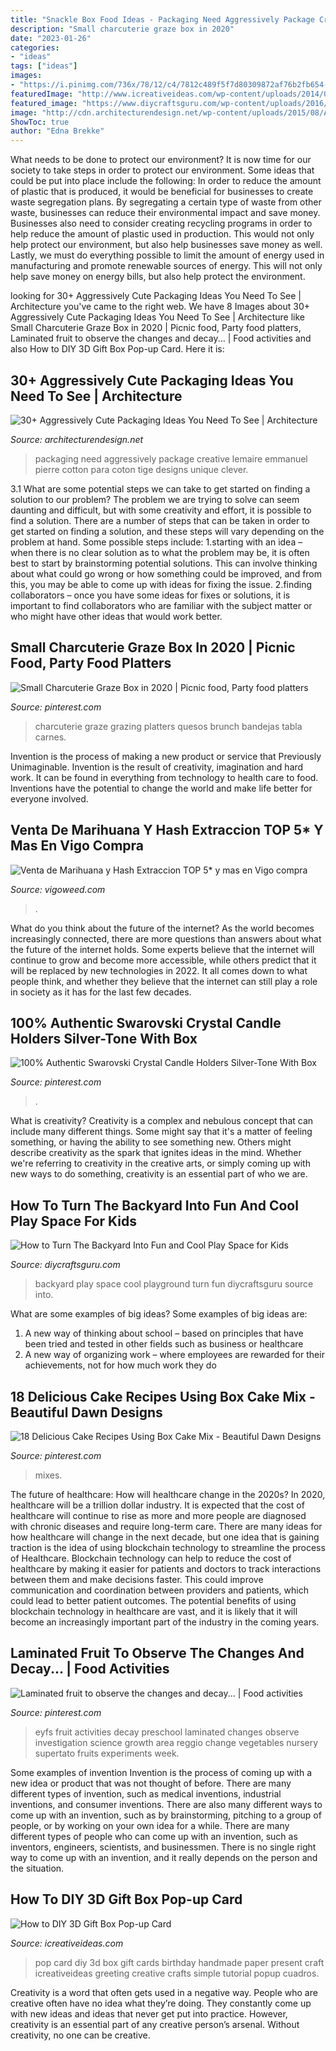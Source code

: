 ```yaml
---
title: "Snackle Box Food Ideas - Packaging Need Aggressively Package Creative Lemaire Emmanuel Pierre Cotton Para Coton Tige Designs Unique Clever"
description: "Small charcuterie graze box in 2020"
date: "2023-01-26"
categories:
- "ideas"
tags: ["ideas"]
images:
- "https://i.pinimg.com/736x/78/12/c4/7812c489f5f7d80309872af76b2fb654--eyfs-food-food-topic-eyfs.jpg"
featuredImage: "http://www.icreativeideas.com/wp-content/uploads/2014/05/How-to-DIY-3D-Gift-Box-Pop-up-Card-thumb.jpg"
featured_image: "https://www.diycraftsguru.com/wp-content/uploads/2016/04/05-kids-backyard-playground.jpg"
image: "http://cdn.architecturendesign.net/wp-content/uploads/2015/08/AD-Cute-Packaging-Ideas-You-Need-To-See-20.jpg"
ShowToc: true
author: "Edna Brekke"
---
```



What needs to be done to protect our environment?
It is now time for our society to take steps in order to protect our environment. Some ideas that could be put into place include the following:
In order to reduce the amount of plastic that is produced, it would be beneficial for businesses to create waste segregation plans. By segregating a certain type of waste from other waste, businesses can reduce their environmental impact and save money. Businesses also need to consider creating recycling programs in order to help reduce the amount of plastic used in production. This would not only help protect our environment, but also help businesses save money as well. Lastly, we must do everything possible to limit the amount of energy used in manufacturing and promote renewable sources of energy. This will not only help save money on energy bills, but also help protect the environment.

	

		
looking for 30+ Aggressively Cute Packaging Ideas You Need To See | Architecture you've came to the right web. We have 8 Images about 30+ Aggressively Cute Packaging Ideas You Need To See | Architecture like Small Charcuterie Graze Box in 2020 | Picnic food, Party food platters, Laminated fruit to observe the changes and decay... | Food activities and also How to DIY 3D Gift Box Pop-up Card. Here it is:
		
    
## 30+ Aggressively Cute Packaging Ideas You Need To See | Architecture

<img loading=lazy src="http://cdn.architecturendesign.net/wp-content/uploads/2015/08/AD-Cute-Packaging-Ideas-You-Need-To-See-20.jpg" onerror="this.onerror=null;this.src='https://tse3.mm.bing.net/th?id=OIP.8782xg5E-qoBmvNl99BXIAHaKI&amp;pid=15.1';" alt="30+ Aggressively Cute Packaging Ideas You Need To See | Architecture">

_Source: architecturendesign.net_

>packaging need aggressively package creative lemaire emmanuel pierre cotton para coton tige designs unique clever. 

	

3.1 What are some potential steps we can take to get started on finding a solution to our problem?
The problem we are trying to solve can seem daunting and difficult, but with some creativity and effort, it is possible to find a solution. There are a number of steps that can be taken in order to get started on finding a solution, and these steps will vary depending on the problem at hand. Some possible steps include: 
1.starting with an idea – when there is no clear solution as to what the problem may be, it is often best to start by brainstorming potential solutions. This can involve thinking about what could go wrong or how something could be improved, and from this, you may be able to come up with ideas for fixing the issue. 
2.finding collaborators – once you have some ideas for fixes or solutions, it is important to find collaborators who are familiar with the subject matter or who might have other ideas that would work better.

    
## Small Charcuterie Graze Box In 2020 | Picnic Food, Party Food Platters

<img loading=lazy src="https://i.pinimg.com/736x/55/70/30/5570305c41542051b54fbe96e0b8c510.jpg" onerror="this.onerror=null;this.src='https://tse4.mm.bing.net/th?id=OIP.J_x0jyHMT6BJV-9Y5ZyN3AHaJ3&amp;pid=15.1';" alt="Small Charcuterie Graze Box in 2020 | Picnic food, Party food platters">

_Source: pinterest.com_

>charcuterie graze grazing platters quesos brunch bandejas tabla carnes. 

	

Invention is the process of making a new product or service that Previously Unimaginable. Invention is the result of creativity, imagination and hard work. It can be found in everything from technology to health care to food. Inventions have the potential to change the world and make life better for everyone involved.

    
## Venta De Marihuana Y Hash Extraccion TOP 5* Y Mas En Vigo Compra

<img loading=lazy src="https://vigoweed.com/wp-content/uploads/2020/09/IMG-20200728-WA0040.jpg" onerror="this.onerror=null;this.src='https://tse2.mm.bing.net/th?id=OIP.pECiQiyUp9lH-A2BKW5X7QHaJ4&amp;pid=15.1';" alt="Venta de Marihuana y Hash Extraccion TOP 5* y mas en Vigo compra">

_Source: vigoweed.com_

>. 

	

What do you think about the future of the internet?
As the world becomes increasingly connected, there are more questions than answers about what the future of the internet holds. Some experts believe that the internet will continue to grow and become more accessible, while others predict that it will be replaced by new technologies in 2022. It all comes down to what people think, and whether they believe that the internet can still play a role in society as it has for the last few decades.

    
## 100% Authentic Swarovski Crystal Candle Holders Silver-Tone With Box

<img loading=lazy src="https://i.pinimg.com/736x/a3/53/45/a353451b9ee88aa41c87b4264f3b4ba1.jpg" onerror="this.onerror=null;this.src='https://tse1.mm.bing.net/th?id=OIP.WH0WFQV824cR1ZrHiPFACwHaJ-&amp;pid=15.1';" alt="100% Authentic Swarovski Crystal Candle Holders Silver-Tone With Box">

_Source: pinterest.com_

>. 

	

What is creativity?
Creativity is a complex and nebulous concept that can include many different things. Some might say that it's a matter of feeling something, or having the ability to see something new. Others might describe creativity as the spark that ignites ideas in the mind. Whether we're referring to creativity in the creative arts, or simply coming up with new ways to do something, creativity is an essential part of who we are.

    
## How To Turn The Backyard Into Fun And Cool Play Space For Kids

<img loading=lazy src="https://www.diycraftsguru.com/wp-content/uploads/2016/04/05-kids-backyard-playground.jpg" onerror="this.onerror=null;this.src='https://tse1.mm.bing.net/th?id=OIP.4mVrmaXq3uZSdz-94DEJ5QHaJ4&amp;pid=15.1';" alt="How to Turn The Backyard Into Fun and Cool Play Space for Kids">

_Source: diycraftsguru.com_

>backyard play space cool playground turn fun diycraftsguru source into. 

	

What are some examples of big ideas?
Some examples of big ideas are: 
1. A new way of thinking about school – based on principles that have been tried and tested in other fields such as business or healthcare
2. A new way of organizing work – where employees are rewarded for their achievements, not for how much work they do

    
## 18 Delicious Cake Recipes Using Box Cake Mix - Beautiful Dawn Designs

<img loading=lazy src="https://i.pinimg.com/736x/bc/5a/32/bc5a32e42144e9b8ecf5fde1f8568914.jpg" onerror="this.onerror=null;this.src='https://tse1.mm.bing.net/th?id=OIP.1YHGZKJ0q4P3KdXMJiPAbwHaPH&amp;pid=15.1';" alt="18 Delicious Cake Recipes Using Box Cake Mix - Beautiful Dawn Designs">

_Source: pinterest.com_

>mixes. 

	

The future of healthcare: How will healthcare change in the 2020s?
In 2020, healthcare will be a trillion dollar industry. It is expected that the cost of healthcare will continue to rise as more and more people are diagnosed with chronic diseases and require long-term care. There are many ideas for how healthcare will change in the next decade, but one idea that is gaining traction is the idea of using blockchain technology to streamline the process of Healthcare. Blockchain technology can help to reduce the cost of healthcare by making it easier for patients and doctors to track interactions between them and make decisions faster. This could improve communication and coordination between providers and patients, which could lead to better patient outcomes. The potential benefits of using blockchain technology in healthcare are vast, and it is likely that it will become an increasingly important part of the industry in the coming years.

    
## Laminated Fruit To Observe The Changes And Decay... | Food Activities

<img loading=lazy src="https://i.pinimg.com/736x/78/12/c4/7812c489f5f7d80309872af76b2fb654--eyfs-food-food-topic-eyfs.jpg" onerror="this.onerror=null;this.src='https://tse2.mm.bing.net/th?id=OIP.OtCYEZ8LlzHkvzLsEJTupQHaJ3&amp;pid=15.1';" alt="Laminated fruit to observe the changes and decay... | Food activities">

_Source: pinterest.com_

>eyfs fruit activities decay preschool laminated changes observe investigation science growth area reggio change vegetables nursery supertato fruits experiments week. 

	

Some examples of invention
Invention is the process of coming up with a new idea or product that was not thought of before. There are many different types of invention, such as medical inventions, industrial inventions, and consumer inventions. 
There are also many different ways to come up with an invention, such as by brainstorming, pitching to a group of people, or by working on your own idea for a while. 
There are many different types of people who can come up with an invention, such as inventors, engineers, scientists, and businessmen. 
There is no single right way to come up with an invention, and it really depends on the person and the situation.

    
## How To DIY 3D Gift Box Pop-up Card

<img loading=lazy src="http://www.icreativeideas.com/wp-content/uploads/2014/05/How-to-DIY-3D-Gift-Box-Pop-up-Card-thumb.jpg" onerror="this.onerror=null;this.src='https://tse3.mm.bing.net/th?id=OIP.FQoEHoN_1xAU-PQ-4njOxwHaHa&amp;pid=15.1';" alt="How to DIY 3D Gift Box Pop-up Card">

_Source: icreativeideas.com_

>pop card diy 3d box gift cards birthday handmade paper present craft icreativeideas greeting creative crafts simple tutorial popup cuadros. 

	

Creativity is a word that often gets used in a negative way. People who are creative often have no idea what they’re doing. They constantly come up with new ideas and ideas that never get put into practice. However, creativity is an essential part of any creative person’s arsenal. Without creativity, no one can be creative.

